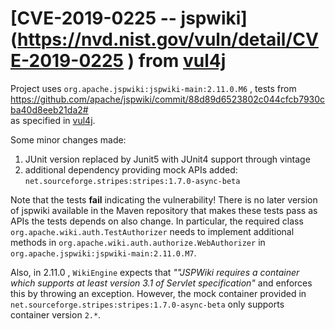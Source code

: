# [CVE-2019-0225 -- jspwiki] (https://nvd.nist.gov/vuln/detail/CVE-2019-0225 )  from [vul4j](https://github.com/tuhh-softsec/vul4j)


Project uses `org.apache.jspwiki:jspwiki-main:2.11.0.M6` , tests from https://github.com/apache/jspwiki/commit/88d89d6523802c044cfcb7930cba40d8eeb21da2#  
as specified in [vul4j](https://github.com/tuhh-softsec/vul4j).

Some minor changes made: 
1. JUnit version replaced by Junit5 with JUnit4 support through vintage
2. additional dependency providing mock APIs added: `net.sourceforge.stripes:stripes:1.7.0-async-beta`

Note that the tests __fail__ indicating the vulnerability! There is no later version of jspwiki available in the Maven repository that makes these tests
pass as APIs the tests depends on also change. In particular, the required class `org.apache.wiki.auth.TestAuthorizer` needs to implement additional methods 
in `org.apache.wiki.auth.authorize.WebAuthorizer` in `org.apache.jspwiki:jspwiki-main:2.11.0.M7`.  

Also, in 2.11.0 , `WikiEngine` expects that *""JSPWiki requires a container which supports at least version 3.1 of Servlet specification"* and 
enforces this by throwing an exception. However, the mock container provided in `net.sourceforge.stripes:stripes:1.7.0-async-beta`
only supports container version `2.*`. 



  


 

 

